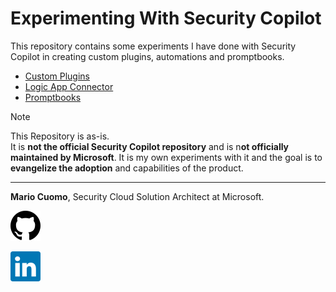 # Experimenting With Security Copilot

This repository contains some experiments I have done with Security Copilot in creating custom plugins, automations and promptbooks.

- [Custom Plugins](https://github.com/mariocuomo/Experimenting-With-Security-Copilot/tree/main/custom%20plugins)
- [Logic App Connector](https://github.com/mariocuomo/Experimenting-With-Security-Copilot/tree/main/automations)
- [Promptbooks](https://github.com/mariocuomo/Experimenting-With-Security-Copilot/tree/main/promptbooks)


> [!NOTE]  
> This Repository is as-is. <br> It is **not the official Security Copilot repository** and is n**ot officially maintained by Microsoft**. It is my own experiments with it and the goal is to **evangelize the adoption** and capabilities of the product.
---

**Mario Cuomo**, Security Cloud Solution Architect at Microsoft.<br>


[github]: https://www.linkedin.com/in/mariocuomo/
[![Buy me a Donut](https://github.com/mariocuomo/Experimenting-With-Security-Copilot/blob/main/img/github.svg)][github] 

[linkedin]: https://github.com/mariocuomo
[![Buy me a Donut](https://github.com/mariocuomo/Experimenting-With-Security-Copilot/blob/main/img/linkedin.svg)][linkedin] 

